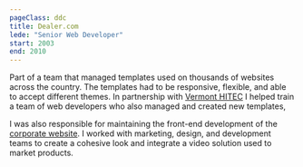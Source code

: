 ```yaml
---
pageClass: ddc
title: Dealer.com
lede: "Senior Web Developer"
start: 2003
end: 2010
---
```


Part of a team that managed templates used on thousands of websites across the country. The templates had to be responsive, flexible, and able to accept different themes. In partnership with [Vermont HITEC](http://www.vthitec.org/index.html) I helped train a team of web developers who also managed and created new templates,

I was also responsible for maintaining the front-end development of the [corporate website](http://www.dealer.com/). I worked with marketing, design, and development teams to create a cohesive look and integrate a video solution used to market products.